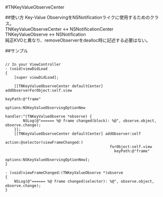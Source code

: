 #TNKeyValueObserveCenter

##使い方
Key-Value ObservingをNSNotificationライクに使用するためのクラス。  
TNKeyValueObserveCenter <-> NSNotificationCenter  
TNKeyValueObserve <-> NSNotification  
純正KVOと異なり、removeObserverをdealloc時に記述する必要はない。  

##サンプル
```objc

// In your ViewController
- (void)viewDidLoad
{
    [super viewDidLoad];
    
    [[TNKeyValueObserveCenter defaultCenter] addObserverForObject:self.view
                                                          keyPath:@"frame"
                                                          options:NSKeyValueObservingOptionNew
                                                          handler:^(TNKeyValueObserve *observe) {
        NSLog(@"====== %@ frame changed(block): %@", observe.object, observe.change);
    }];
    [[TNKeyValueObserveCenter defaultCenter] addObserver:self
                                                  action:@selector(viewFrameChanged:)
                                               forObject:self.view
                                                 keyPath:@"frame"
                                                 options:NSKeyValueObservingOptionNew];
}

- (void)viewFrameChanged:(TNKeyValueObserve *)observe
{
    NSLog(@"====== %@ frame changed(selector): %@", observe.object, observe.change);
}
